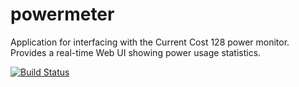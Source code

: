 powermeter
==========

Application for interfacing with the Current Cost 128 power monitor. Provides a real-time Web UI showing power usage statistics.

[![Build Status](https://api.travis-ci.org/reines/powermeter.png)](https://travis-ci.org/reines/powermeter)
